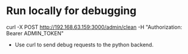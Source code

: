 # Run locally for debugging 

 curl -X POST http://192.168.63.159:3000/admin/clean -H "Authorization: Bearer ADMIN_TOKEN"

 + Use curl to send debug requests to the python backend. 
